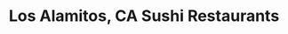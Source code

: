 ---
layout: city
title: Los Alamitos, CA Sushi Restaurants
permalink: /california/los-alamitos/
stateAbbr: CA
stateName: California
cityName: Los Alamitos
---